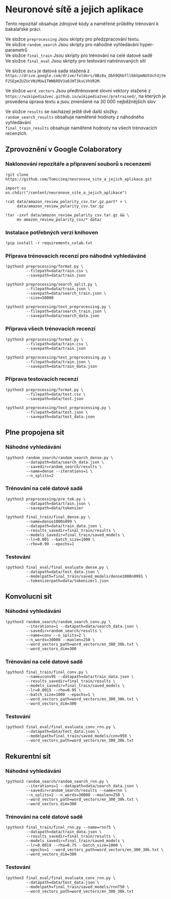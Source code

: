 # Neuronové sítě a jejich aplikace

Tento repozitář obsahuje zdrojové kódy a naměřené průběhy trénování k bakalařské práci.

Ve složce `preprocessing` Jsou skripty pro předzpracování textu.<br> 
Ve složce `random_search` Jsou skripty pro náhodné vyhledávání hyper-parametrů<br>
Ve složce `final_train` Jsou skripty pro trénování na celé datové sadě<br>
Ve složce `final_eval` Jsou skripty pro testování natrénovaných sítí<br>

Ve složce `data` je datová sada stažená z `https://drive.google.com/drive/folders/0Bz8a_Dbh9Qhbfll6bVpmNUtUcFdjYmF2SEpmZUZUcVNiMUw1TWN6RDV3a0JHT3kxLVhVR2M`.

Ve složce `word_vectors` Jsou předtrénované slovní vektory stažené z `https://wikipedia2vec.github.io/wikipedia2vec/pretrained/`, na kterých je provedena úprava textu a jsou zmenšené na 30 000 nejběžnějších slov

Ve složce `results` se nacházejí ještě dvě další složky:<br>
`random_search_results` obsahuje naměřené hodnoty z náhodného vyhledávání<br>
`final_train_results` obsahuje naměřené hodnoty na všech trénovacích recenzích.


## Zprovoznění v Google Colaboratory

### Naklonování repozitáře a připravení souborů s recenzemi 

```
!git clone https://github.com/Tomiczeq/neuronove_site_a_jejich_aplikace.git
```

```
import os
os.chdir("/content/neuronove_site_a_jejich_aplikace")
```

```
!cat data/amazon_review_polarity_csv.tar.gz.part* > \
     data/amazon_review_polarity_csv.tar.gz
```

```
!tar -zxvf data/amazon_review_polarity_csv.tar.gz && \
     mv amazon_review_polarity_csv/* data/
```

### Instalace potřebných verzí knihoven
```
!pip install -r requirements_colab.txt
```

### Příprava trénovacích recenzí pro náhodné vyhledáváné

```
!python3 preprocessing/format.py \
         --filepath=data/train.csv \
         --savepath=data/train.json
```

```
!python3 preprocessing/search_split.py \
         --filepath=data/train.json \
         --savepath=data/search_train.json \
         --size=50000
```

```
!python3 preprocessing/text_preprocessing.py \
         --filepath=data/search_train.json \
         --savepath=data/search_data.json
```

### Příprava všech trénovacích recenzí

```
!python3 preprocessing/format.py \
         --filepath=data/train.csv \
         --savepath=data/train.json
```

```
!python3 preprocessing/text_preprocessing.py \
         --filepath=data/train.json \
         --savepath=data/train_data.json
```

### Příprava testovacích recenzí

```
!python3 preprocessing/format.py \
         --filepath=data/test.csv \
         --savepath=data/test.json
```

```
!python3 preprocessing/text_preprocessing.py \
         --filepath=data/test.json \
         --savepath=data/test_data.json
```



## Plne propojena sit

### Náhodné vyhledávání

```
!python3 random_search/random_search_dense.py \
         --datapath=data/search_data.json \
         --savedir=random_search/results \
         --name=dense --iterations=1 \
         --n_splits=2
```

### Trénování na celé datové sadě

```
!python3 preprocessing/pre_tok.py \
         --datapath=data/train.json \
         --savepath=data/tokenizer
```

```
!python3 final_train/final_dense.py \
         --name=dense1000n099 \
         --datapath=data/train_data.json \
         --results_savedir=final_train/results \
         --models_savedir=final_train/saved_models \
         --lr=0.001 --batch_size=1000 \
         --rho=0.99 --epochs=1
```

### Testování

```
!python3 final_eval/final_evaluate_dense.py \
         --datapath=data/test_data.json \
         --modelpath=final_train/saved_models/dense1000n0991 \
         --tokenizerpath=data/tokenizer1.json
```







## Konvolucni sit


### Náhodné vyhledávání 

```
!python3 random_search/random_search_conv.py \
         --iterations=1 --datapath=data/search_data.json \
         --savedir=random_search/results \
         --name=conv --n_splits=2 \
         --n_words=30000 --maxlen=250 \
         --word_vectors_path=word_vectors/en_300_30k.txt \
         --word_vectors_dim=300
```

### Trénování na celé datové sadě

```
!python3 final_train/final_conv.py \
         --name=conv95 --datapath=data/train_data.json \
         --results_savedir=final_train/results \
         --models_savedir=final_train/saved_models \
         --lr=0.0015 --rho=0.95 \
         --batch_size=1000 --epochs=1 \
         --word_vectors_path=word_vectors/en_300_30k.txt \
         --word_vectors_dim=300
```

### Testování

```
!python3 final_eval/final_evaluate_conv_rnn.py \
         --datapath=data/test_data.json \
         --modelpath=final_train/saved_models/conv950 \
         --word_vectors_path=word_vectors/en_300_30k.txt
```


## Rekurentní sít

### Náhodné vyhledávání

```
!python3 random_search/random_search_rnn.py \
         --iterations=1 --datapath=data/search_data.json \
         --savedir=random_search/results --name=rnn \
         --n_splits=2 --n_words=30000 --maxlen=250 \
         --word_vectors_path=word_vectors/en_300_30k.txt \
         --word_vectors_dim=300
```

### Trénování na celé datové sadě

```
!python3 final_train/final_rnn.py --name=rnn75 \
         --datapath=data/train_data.json \
         --results_savedir=final_train/results \
         --models_savedir=final_train/saved_models \
         --lr=0.0019 --rho=0.75 --batch_size=1000 \
         --epochs=1 --word_vectors_path=word_vectors/en_300_30k.txt \
         --word_vectors_dim=300
```

### Testování

```
!python3 final_eval/final_evaluate_conv_rnn.py \
         --datapath=data/test_data.json \
         --modelpath=final_train/saved_models/rnn750 \
         --word_vectors_path=word_vectors/en_300_30k.txt
```
